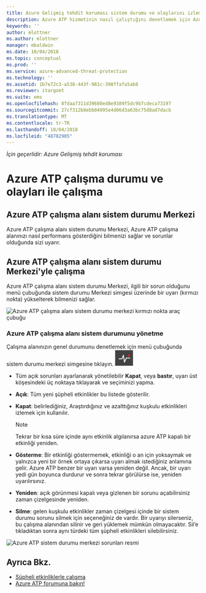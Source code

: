 ```yaml
---
title: Azure Gelişmiş tehdit koruması sistem durumu ve olaylarını izleme | Microsoft Docs
description: Azure ATP hizmetinin nasıl çalıştığını denetlemek için Azure ATP çalışma sistem durumu Merkezi'ni kullanın ve olası sorunlarda uyarı almak ve olay görüntüleyicisinde sistem olaylarını görüntüleyin.
keywords: ''
author: mlottner
ms.author: mlottner
manager: mbaldwin
ms.date: 10/04/2018
ms.topic: conceptual
ms.prod: ''
ms.service: azure-advanced-threat-protection
ms.technology: ''
ms.assetid: 1b7e72c3-a538-443f-981c-398ffafa5ab8
ms.reviewer: itargoet
ms.suite: ems
ms.openlocfilehash: 8fdaa7311d39680ed8e9389f5dc9b7cdeca73197
ms.sourcegitcommit: 27cf312b8ebb04995e4d06d3a63bc75d8ad7dacb
ms.translationtype: MT
ms.contentlocale: tr-TR
ms.lasthandoff: 10/04/2018
ms.locfileid: "48782905"
---
```

*İçin geçerlidir: Azure Gelişmiş tehdit koruması*


# <a name="working-with-azure-atp-workspace-health-and-events"></a>Azure ATP çalışma durumu ve olayları ile çalışma

## <a name="azure-atp-workspace-health-center"></a>Azure ATP çalışma alanı sistem durumu Merkezi 

Azure ATP çalışma alanı sistem durumu Merkezi, Azure ATP çalışma alanınızı nasıl performans gösterdiğini bilmenizi sağlar ve sorunlar olduğunda sizi uyarır.

## <a name="working-with-the-azure-atp-workspace-health-center"></a>Azure ATP çalışma alanı sistem durumu Merkezi'yle çalışma

Azure ATP çalışma alanı sistem durumu Merkezi, ilgili bir sorun olduğunu menü çubuğunda sistem durumu Merkezi simgesi üzerinde bir uyarı (kırmızı nokta) yükselterek bilmenizi sağlar.

![Azure ATP çalışma alanı sistem durumu merkezi kırmızı nokta araç çubuğu](media/atp-health-bar.png)

### <a name="managing-azure-atp-workspace-health"></a>Azure ATP çalışma alanı sistem durumunu yönetme
Çalışma alanınızın genel durumunu denetlemek için menü çubuğunda sistem durumu merkezi simgesine tıklayın. ![Azure ATP çalışma alanı sistem durumu Merkezi simgesi](media/atp-red-dot.png)

-   Tüm açık sorunları ayarlanarak yönetilebilir **Kapat**, veya **bastır**, uyarı üst köşesindeki üç noktaya tıklayarak ve seçiminizi yapma.

-   **Açık**: Tüm yeni şüpheli etkinlikler bu listede gösterilir.

-   **Kapat**: belirlediğiniz, Araştırdığınız ve azalttığınız kuşkulu etkinlikleri izlemek için kullanılır.

    > [!NOTE]
    > Tekrar bir kısa süre içinde aynı etkinlik algılanırsa azure ATP kapalı bir etkinliği yeniden.
    
-   **Gösterme**: Bir etkinliği göstermemek, etkinliği o an için yoksaymak ve yalnızca yeni bir örnek ortaya çıkarsa uyarı almak istediğiniz anlamına gelir. Azure ATP benzer bir uyarı varsa yeniden değil. Ancak, bir uyarı yedi gün boyunca durdurur ve sonra tekrar görülürse ise, yeniden uyarılırsınız.

-   **Yeniden**: açık görünmesi kapalı veya gizlenen bir sorunu açabilirsiniz zaman çizelgesinde yeniden.

-   **Silme**: gelen kuşkulu etkinlikler zaman çizelgesi içinde bir sistem durumu sorunu silmek için seçeneğiniz de vardır. Bir uyarıyı silerseniz, bu çalışma alanından silinir ve geri yüklemek mümkün olmayacaktır. Sil’e tıkladıktan sonra aynı türdeki tüm şüpheli etkinlikleri silebilirsiniz.



![Azure ATP sistem durumu merkezi sorunları resmi](media/atp-health-issue.png)






## <a name="see-also"></a>Ayrıca Bkz.

- [Şüpheli etkinliklerle çalışma](working-with-suspicious-activities.md)
- [Azure ATP forumuna bakın!](https://aka.ms/azureatpcommunity)

